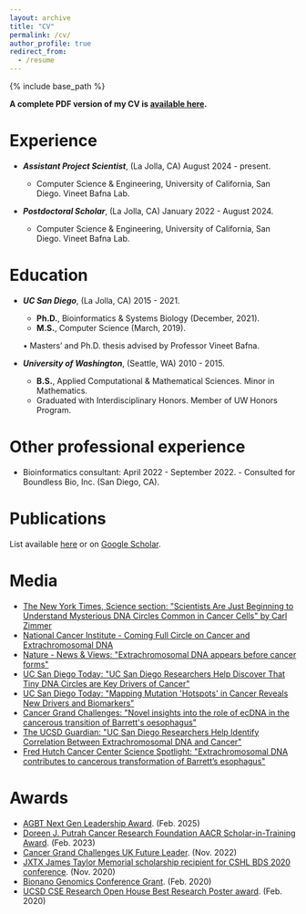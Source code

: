 ```yaml
---
layout: archive
title: "CV"
permalink: /cv/
author_profile: true
redirect_from:
  - /resume
---
```


{% include base_path %}

**A complete PDF version of my CV is [available here](https://drive.google.com/file/d/1F6BNKErYd7ilL7CxAAEkQoBL2D0QUOxc/view?usp=sharing).**


Experience
======
- ***Assistant Project Scientist***, (La Jolla, CA) August 2024 - present.
	- Computer Science & Engineering, University of California, San Diego. Vineet Bafna Lab.

- ***Postdoctoral Scholar***, (La Jolla, CA) January 2022 - August 2024.
	- Computer Science & Engineering, University of California, San Diego. Vineet Bafna Lab.


Education
======
- ***UC San Diego***, (La Jolla, CA) 2015 - 2021.
	- **Ph.D.**, Bioinformatics & Systems Biology (December, 2021).
	- **M.S.**, Computer Science (March, 2019).
	
    • Masters’ and Ph.D. thesis advised by Professor Vineet Bafna.


- ***University of Washington***, (Seattle, WA) 2010 - 2015.
	- **B.S.**, Applied Computational & Mathematical Sciences. Minor in Mathematics. 
  - Graduated with Interdisciplinary Honors. Member of UW Honors Program.


Other professional experience
======
- Bioinformatics consultant: April 2022 - September 2022.
      - Consulted for Boundless Bio, Inc. (San Diego, CA).

Publications
======
List available [here](https://jluebeck.github.io/publications/) or on [Google Scholar](https://scholar.google.com/citations?hl=en&user=bn4vrPUAAAAJ).


 Media
======
* [The New York Times, Science section: "Scientists Are Just Beginning to Understand Mysterious DNA
Circles Common in Cancer Cells" by Carl Zimmer](https://www.nytimes.com/2019/11/20/science/dna-genetics-cancer.html)
* [National Cancer Institute - Coming Full Circle on Cancer and Extrachromosomal DNA](https://www.cancer.gov/news-events/cancer-currents-blog/2023/extrachromosomal-dna-barretts-esophageal-cancer)
* [Nature - News & Views: "Extrachromosomal DNA appears before cancer forms"](https://www.nature.com/articles/d41586-023-00982-6)
* [UC San Diego Today: "UC San Diego Researchers Help Discover That Tiny DNA Circles are Key Drivers of Cancer"](https://today.ucsd.edu/story/tiny-dna-circles-are-key-drivers-of-cancer)
* [UC San Diego Today: "Mapping Mutation 'Hotspots' in Cancer Reveals New Drivers and Biomarkers"](https://today.ucsd.edu/story/mapping-mutation-hotspots-in-cancer-reveals-new-drivers-and-biomarkers)
* [Cancer Grand Challenges: "Novel insights into the role of ecDNA in the cancerous transition of Barrett's oesophagus"](https://cancergrandchallenges.org/news/novel-insights-role-ecdna-cancerous-transition-barretts-oesophagus)
* [The UCSD Guardian: "UC San Diego Researchers Help Identify Correlation Between Extrachromosomal DNA and Cancer"](https://ucsdguardian.org/2023/04/23/uc-san-diego-researchers-help-identify-correlation-between-extrachromosomal-dna-and-cancer/)
* [Fred Hutch Cancer Center Science Spotlight: "Extrachromosomal DNA contributes to cancerous transformation of Barrett’s esophagus"](https://www.fredhutch.org/en/news/spotlight/2023/05/crd-luebeck-nature.html)

 Awards
======
* [AGBT Next Gen Leadership Award](https://www.agbt.org/pressmention/agbt-announces-2025-next-gen-leadership-award-recipients-for-the-general-meeting/). (Feb. 2025)
* [Doreen J. Putrah Cancer Research Foundation AACR Scholar-in-Training Award](https://www.aacr.org/wp-content/uploads/2023/03/SITA-for-WebsitePDF-1.pdf). (Feb. 2023)
* [Cancer Grand Challenges UK Future Leader](https://cancergrandchallenges.org/sites/default/files/2022-10/Future%20Leaders%20FULL%20Programme.pdf). (Nov. 2022)
* [JXTX James Taylor Memorial scholarship recipient for CSHL BDS 2020 conference](https://galaxyproject.org/news/2020-10-jxtx-awardees/). (Nov. 2020)
* [Bionano Genomics Conference Grant](https://bionanogenomics.com/company/conference-grant/). (Feb. 2020)
* [UCSD CSE Research Open House Best Research Poster award](https://cse.ucsd.edu/about/news/innovation-and-community-display-cse-winter-research-open-house). (Feb. 2020)
 
 
